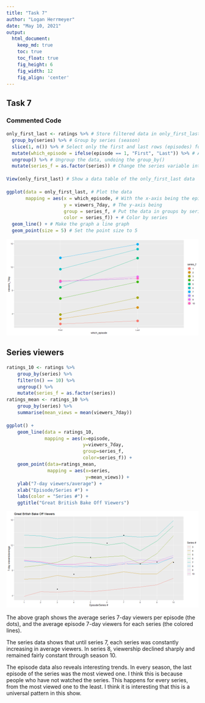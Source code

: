 ```yaml
---
title: "Task 7"
author: "Logan Herrmeyer"
date: "May 10, 2021"
output:
  html_document:  
    keep_md: true
    toc: true
    toc_float: true
    fig_height: 6
    fig_width: 12
    fig_align: 'center'
---
```




## Task 7

### Commented Code


```r
only_first_last <- ratings %>% # Store filtered data in only_first_last variable
  group_by(series) %>% # Group by series (season)
  slice(1, n()) %>% # Select only the first and last rows (episodes) for each series.
  mutate(which_episode = ifelse(episode == 1, "First", "Last")) %>% # Add a which_episode variable, saying if it is the first or last episode of the series.
  ungroup() %>% # Ungroup the data, undoing the group_by()
  mutate(series_f = as.factor(series)) # Change the series variable into the factor data type.

View(only_first_last) # Show a data table of the only_first_last data

ggplot(data = only_first_last, # Plot the data
       mapping = aes(x = which_episode, # With the x-axis being the episode (first or lass)
                     y = viewers_7day, # The y-axis being
                     group = series_f, # Put the data in groups by series
                     color = series_f)) + # Color by series
  geom_line() + # Make the graph a line graph
  geom_point(size = 5) # Set the point size to 5
```

![](task7_files/figure-html/unnamed-chunk-2-1.png)<!-- -->


## Series viewers


```r
ratings_10 <- ratings %>%
    group_by(series) %>%
    filter(n() == 10) %>%
    ungroup() %>%
    mutate(series_f = as.factor(series))
ratings_mean <- ratings_10 %>%
    group_by(series) %>%
    summarise(mean_views = mean(viewers_7day))

ggplot() + 
    geom_line(data = ratings_10,
              mapping = aes(x=episode,
                            y=viewers_7day,
                            group=series_f,
                            color=series_f)) +
    geom_point(data=ratings_mean,
               mapping = aes(x=series,
                             y=mean_views)) +
    ylab("7-day viewers/average") +
    xlab("Episode/Series #") +
    labs(color = "Series #") +
    ggtitle("Great British Bake Off Viewers")
```

![](task7_files/figure-html/unnamed-chunk-3-1.png)<!-- -->

The above graph shows the average series 7-day viewers per episode (the dots), and the average episode 7-day viewers for each series (the colored lines). 

The series data shows that until series 7, each series was constantly increasing in average viewers. In series 8, viewership declined sharply and remained fairly constant through season 10.

The episode data also reveals interesting trends. In every season, the last episode of the series was the most viewed one. I think this is because people who have not watched the series. This happens for every series, from the most viewed one to the least. I think it is interesting that this is a universal pattern in this show.
